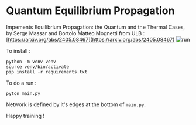 # Quantum Equilibrium Propagation

Impements Equilibrium Propagation: the Quantum and the Thermal Cases, by Serge Massar and Bortolo Matteo Mognetti from ULB : [https://arxiv.org/abs/2405.08467](https://arxiv.org/abs/2405.08467)
![run](https://github.com/user-attachments/assets/3c3e45d9-3621-420d-92f9-6225b9a58ff6)

To install :
```
python -m venv venv
source venv/bin/activate
pip install -r requirements.txt
```

To do a run :
```
pyton main.py
```

Network is defined by it's edges at the bottom of `main.py`.

Happy training !
